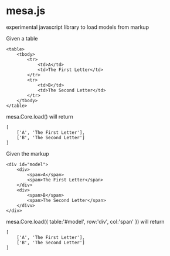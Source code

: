 # mesa.js

experimental javascript library to load models from markup

Given a table
	
	<table>
		<tbody>
			<tr>
				<td>A</td>
				<td>The First Letter</td> 
			</tr>
			<tr>
				<td>B</td>
				<td>The Second Letter</td>
			</tr>
		</tbody>
	</table>

mesa.Core.load() will return 
	
	[
		['A', 'The First Letter'],
		['B', 'The Second Letter']
	]

Given the markup
	
	<div id="model">
		<div>
			<span>A</span>
			<span>The First Letter</span> 
		</div>
		<div>
			<span>B</span>
			<span>The Second Letter</span>
		</divv>
	</div>

mesa.Core.load({ table:'#model', row:'div', col:'span' }) will return 
	
	[
		['A', 'The First Letter'],
		['B', 'The Second Letter']
	]